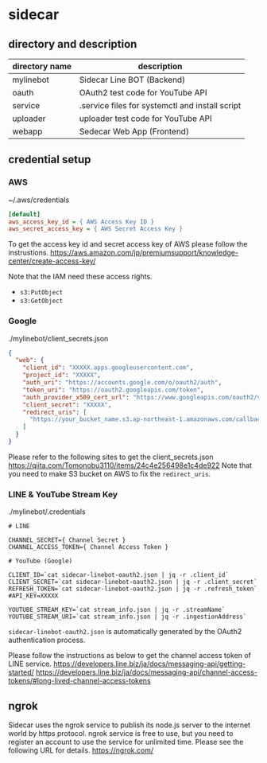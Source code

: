 # sidecar

## directory and description

| directory name | description |
| ---- | ---- |
| mylinebot | Sidecar Line BOT (Backend) |
| oauth | OAuth2 test code for YouTube API |
| service | .service files for systemctl and install script |
| uploader | uploader test code for YouTube API |
| webapp | Sedecar Web App (Frontend) |

## credential setup

### AWS

~/.aws/credentials

```ini
[default]
aws_access_key_id = { AWS Access Key ID }
aws_secret_access_key = { AWS Secret Access Key }
```

To get the access key id and secret access key of AWS
please follow the instrustions.
https://aws.amazon.com/jp/premiumsupport/knowledge-center/create-access-key/

Note that the IAM need these access rights.
- `s3:PutObject`
- `s3:GetObject`

### Google

./mylinebot/client_secrets.json

```json
{
  "web": {
    "client_id": "XXXXX.apps.googleusercontent.com",
    "project_id": "XXXXX",
    "auth_uri": "https://accounts.google.com/o/oauth2/auth",
    "token_uri": "https://oauth2.googleapis.com/token",
    "auth_provider_x509_cert_url": "https://www.googleapis.com/oauth2/v1/certs",
    "client_secret": "XXXXX",
    "redirect_uris": [
      "https://your_bucket_name.s3.ap-northeast-1.amazonaws.com/callback.html"
    ]
  }
}
```

Please refer to the following sites to get the client_secrets.json
https://qiita.com/Tomonobu3110/items/24c4e256498e1c4de922
Note that you need to make S3 bucket on AWS to fix the `redirect_uris`.

### LINE & YouTube Stream Key

./mylinebot/.credentials

```shell
# LINE

CHANNEL_SECRET={ Channel Secret }
CHANNEL_ACCESS_TOKEN={ Channel Access Token }

# YouTube (Google)

CLIENT_ID=`cat sidecar-linebot-oauth2.json | jq -r .client_id`
CLIENT_SECRET=`cat sidecar-linebot-oauth2.json | jq -r .client_secret`
REFRESH_TOKEN=`cat sidecar-linebot-oauth2.json | jq -r .refresh_token`
#API_KEY=XXXXX

YOUTUBE_STREAM_KEY=`cat stream_info.json | jq -r .streamName`
YOUTUBE_STREAM_URI=`cat stream_info.json | jq -r .ingestionAddress`
```

`sidecar-linebot-oauth2.json` is automatically generated by the OAuth2 authentication process.

Please follow the instructions as below to get the channel access token of LINE service.
https://developers.line.biz/ja/docs/messaging-api/getting-started/
https://developers.line.biz/ja/docs/messaging-api/channel-access-tokens/#long-lived-channel-access-tokens

## ngrok

Sidecar uses the ngrok service to publish its node.js server to the internet world by https protocol. 
ngrok service is free to use, but you need to register an account to use the service for unlimited time.
Please see the following URL for details.
https://ngrok.com/
